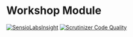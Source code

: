 # Workshop Module

[![SensioLabsInsight](https://insight.sensiolabs.com/projects/d6258dc8-cd2a-4288-94a5-8a8089e6609e/mini.png)](https://insight.sensiolabs.com/projects/d6258dc8-cd2a-4288-94a5-8a8089e6609e)
[![Scrutinizer Code Quality](https://scrutinizer-ci.com/g/nWidart-Modules/Workshop/badges/quality-score.png?b=master)](https://scrutinizer-ci.com/g/nWidart-Modules/Workshop/?branch=master)